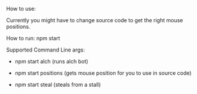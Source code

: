 How to use:

Currently you might have to change source code to get the right mouse positions.

How to run: npm start

Supported Command Line args:

- npm start alch (runs alch bot)

- npm start positions (gets mouse position for you to use in source code)

- npm start steal (steals from a stall)
